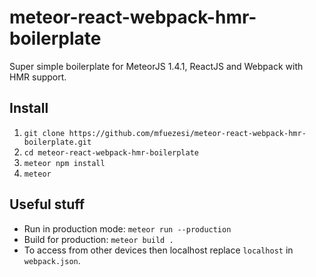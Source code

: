 # meteor-react-webpack-hmr-boilerplate

Super simple boilerplate for MeteorJS 1.4.1, ReactJS and Webpack with HMR support.

## Install
1. ```git clone https://github.com/mfuezesi/meteor-react-webpack-hmr-boilerplate.git```
2. ```cd meteor-react-webpack-hmr-boilerplate```
3. ```meteor npm install```
4. ```meteor```

## Useful stuff
- Run in production mode: ```meteor run --production```
- Build for production: ```meteor build .```
- To access from other devices then localhost replace ```localhost``` in ```webpack.json```.
